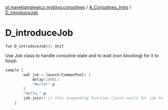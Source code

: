 [pl.mareklangiewicz.myblog.coroutines](../index.md) / [A_Coroutines_Intro](index.md) / [D_introduceJob](.)

# D_introduceJob

`fun D_introduceJob(): Unit`

Use Job class to handle coroutine state and to wait (non blocking) for it to finish

``` kotlin
sample {
        val job = launch(CommonPool) {
            delay(1000L)
            "World!".p
        }
        "Hello,".p
        job.join() // this suspending function (join) waits for job to finish
    }
```

